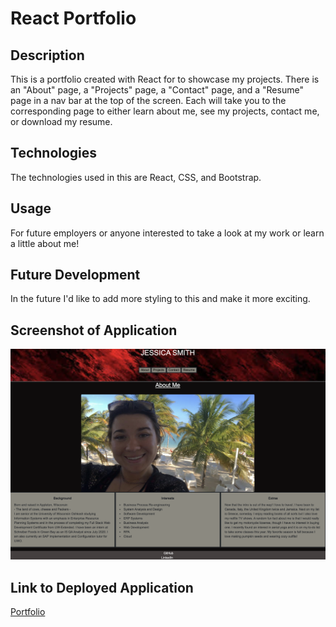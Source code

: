# React Portfolio

## Description
This is a portfolio created with React for to showcase my projects. There is an "About" page, a "Projects" page, a "Contact" page, and a "Resume" page in a nav bar at the top of the screen. Each will take you to the corresponding page to either learn about me, see my projects, contact me, or download my resume.

## Technologies
The technologies used in this are React, CSS, and Bootstrap.

## Usage
For future employers or anyone interested to take a look at my work or learn a little about me!

## Future Development
In the future I'd like to add more styling to this and make it more exciting. 

## Screenshot of Application
![Main Screen](./src/assets/images/main.png)

## Link to Deployed Application

[Portfolio](https://warm-springs-29427.herokuapp.com/#about)